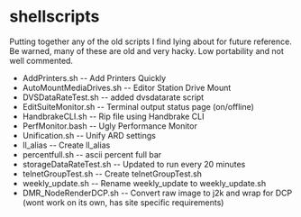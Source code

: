 shellscripts
===========

Putting together any of the old scripts I find lying about for future reference. Be warned, many of these are old and very hacky. Low portability and not well commented. 

* AddPrinters.sh          --  Add Printers Quickly
* AutoMountMediaDrives.sh --  Editor Station Drive Mount
* DVSDataRateTest.sh     --   added dvsdatarate script
* EditSuiteMonitor.sh    --   Terminal output status page (on/offline)
* HandbrakeCLI.sh        --   Rip file using Handbrake CLI
* PerfMonitor.bash       --   Ugly Performance Monitor
* Unification.sh       --     Unify ARD settings      
* ll_alias            --      Create ll_alias 
* percentfull.sh      --      ascii percent full bar
* storageDataRateTest.sh --   Updated to run every 20 minutes
* telnetGroupTest.sh    --    Create telnetGroupTest.sh
* weekly_update.sh -- Rename weekly_update to weekly_update.sh  
* DMR_NodeRenderDCP.sh -- Convert raw image to j2k and wrap for DCP (wont work on its own, has site specific requirements)
